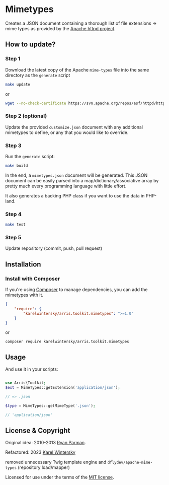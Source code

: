 # Mimetypes

Creates a JSON document containing a thorough list of file extensions => mime types as provided by the
[Apache httpd project](http://httpd.apache.org).

## How to update?

### Step 1

Download the latest copy of the Apache `mime-types` file into the same directory as the `generate` script

```bash
make update
```

or 
```bash
wget --no-check-certificate https://svn.apache.org/repos/asf/httpd/httpd/branches/2.4.x/docs/conf/mime.types -O ./tools/mime.types
```

### Step 2 (optional)

Update the provided `customize.json` document with any additional mimetypes to define, or any that you would like to
override.

### Step 3

Run the `generate` script:

```bash
make build
```

In the end, a `mimetypes.json` document will be generated. This JSON document can be easily parsed into a
map/dictionary/associative array by pretty much every programming language with little effort.

It also generates a backing PHP class if you want to use the data in PHP-land.

### Step 4

```bash
make test
```

### Step 5 

Update repository (commit, push, pull request)

## Installation

### Install with Composer

If you're using [Composer](http://getcomposer.org) to manage dependencies, you can add the mimetypes with it.

```json
{
    "require": {
        "karelwintersky/arris.toolkit.mimetypes": ">=1.0"
    }
}
```
or
```
composer require karelwintersky/arris.toolkit.mimetypes
```

## Usage

And use it in your scripts:

```php

use Arris\Toolkit;
$ext = MimeTypes::getExtension('application/json');

// => .json

$type = MimeTypes::getMimeType('.json');

// 'application/json'
```

## License & Copyright

Original idea: 2010-2013 [Ryan Parman](http://ryanparman.com).

Refactored: 2023 [Karel Wintersky](https://github.com/KarelWintersky)

removed unnecessary Twig template engine and `dflydev/apache-mime-types` (repository load/mapper)

Licensed for use under the terms of the [MIT license](http://www.opensource.org/licenses/mit-license.php).


